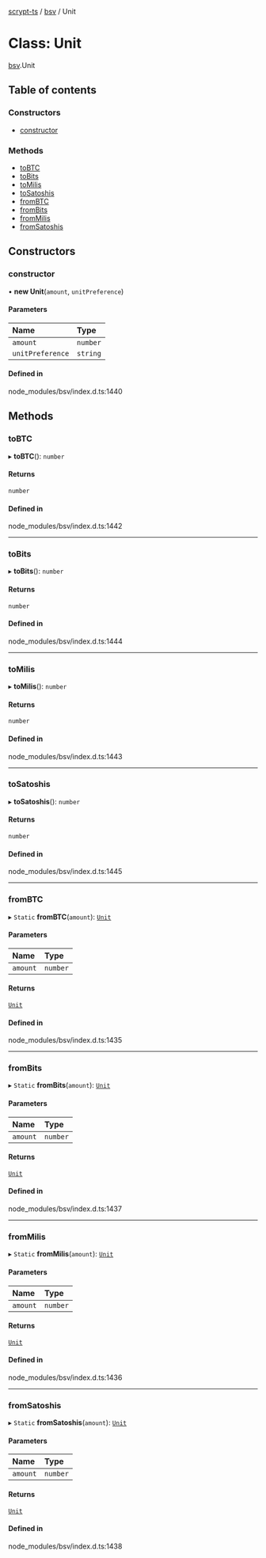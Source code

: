 [scrypt-ts](../README.md) / [bsv](../modules/bsv.md) / Unit

# Class: Unit

[bsv](../modules/bsv.md).Unit

## Table of contents

### Constructors

- [constructor](bsv.Unit.md#constructor)

### Methods

- [toBTC](bsv.Unit.md#tobtc)
- [toBits](bsv.Unit.md#tobits)
- [toMilis](bsv.Unit.md#tomilis)
- [toSatoshis](bsv.Unit.md#tosatoshis)
- [fromBTC](bsv.Unit.md#frombtc)
- [fromBits](bsv.Unit.md#frombits)
- [fromMilis](bsv.Unit.md#frommilis)
- [fromSatoshis](bsv.Unit.md#fromsatoshis)

## Constructors

### constructor

• **new Unit**(`amount`, `unitPreference`)

#### Parameters

| Name | Type |
| :------ | :------ |
| `amount` | `number` |
| `unitPreference` | `string` |

#### Defined in

node_modules/bsv/index.d.ts:1440

## Methods

### toBTC

▸ **toBTC**(): `number`

#### Returns

`number`

#### Defined in

node_modules/bsv/index.d.ts:1442

___

### toBits

▸ **toBits**(): `number`

#### Returns

`number`

#### Defined in

node_modules/bsv/index.d.ts:1444

___

### toMilis

▸ **toMilis**(): `number`

#### Returns

`number`

#### Defined in

node_modules/bsv/index.d.ts:1443

___

### toSatoshis

▸ **toSatoshis**(): `number`

#### Returns

`number`

#### Defined in

node_modules/bsv/index.d.ts:1445

___

### fromBTC

▸ `Static` **fromBTC**(`amount`): [`Unit`](bsv.Unit.md)

#### Parameters

| Name | Type |
| :------ | :------ |
| `amount` | `number` |

#### Returns

[`Unit`](bsv.Unit.md)

#### Defined in

node_modules/bsv/index.d.ts:1435

___

### fromBits

▸ `Static` **fromBits**(`amount`): [`Unit`](bsv.Unit.md)

#### Parameters

| Name | Type |
| :------ | :------ |
| `amount` | `number` |

#### Returns

[`Unit`](bsv.Unit.md)

#### Defined in

node_modules/bsv/index.d.ts:1437

___

### fromMilis

▸ `Static` **fromMilis**(`amount`): [`Unit`](bsv.Unit.md)

#### Parameters

| Name | Type |
| :------ | :------ |
| `amount` | `number` |

#### Returns

[`Unit`](bsv.Unit.md)

#### Defined in

node_modules/bsv/index.d.ts:1436

___

### fromSatoshis

▸ `Static` **fromSatoshis**(`amount`): [`Unit`](bsv.Unit.md)

#### Parameters

| Name | Type |
| :------ | :------ |
| `amount` | `number` |

#### Returns

[`Unit`](bsv.Unit.md)

#### Defined in

node_modules/bsv/index.d.ts:1438
